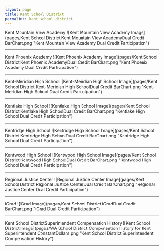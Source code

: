 ```yaml
---
layout: page
title: Kent School District
permalink: kent school district
---
```



Kent Mountain View Academy
![Kent Mountain View Academy Image](pages/Kent School District Kent Mountain View AcademyDual Credit BarChart.png "Kent Mountain View Academy Dual Credit Participation")

___

Kent Phoenix Academy
![Kent Phoenix Academy Image](pages/Kent School District Kent Phoenix AcademyDual Credit BarChart.png "Kent Phoenix Academy Dual Credit Participation")

___

Kent-Meridian High School
![Kent-Meridian High School Image](pages/Kent School District Kent-Meridian High SchoolDual Credit BarChart.png "Kent-Meridian High School Dual Credit Participation")

___

Kentlake High School
![Kentlake High School Image](pages/Kent School District Kentlake High SchoolDual Credit BarChart.png "Kentlake High School Dual Credit Participation")

___

Kentridge High School
![Kentridge High School Image](pages/Kent School District Kentridge High SchoolDual Credit BarChart.png "Kentridge High School Dual Credit Participation")

___

Kentwood High School
![Kentwood High School Image](pages/Kent School District Kentwood High SchoolDual Credit BarChart.png "Kentwood High School Dual Credit Participation")

___

Regional Justice Center
![Regional Justice Center Image](pages/Kent School District Regional Justice CenterDual Credit BarChart.png "Regional Justice Center Dual Credit Participation")

___

iGrad
![iGrad Image](pages/Kent School District iGradDual Credit BarChart.png "iGrad Dual Credit Participation")

___

Kent School DistrictSuperintendent Compensation History
![Kent School District Image](pages/WA School District Compensation History for Kent Superintendent ConstantDollars.png "Kent School District Superintendent Compensation History")

___

